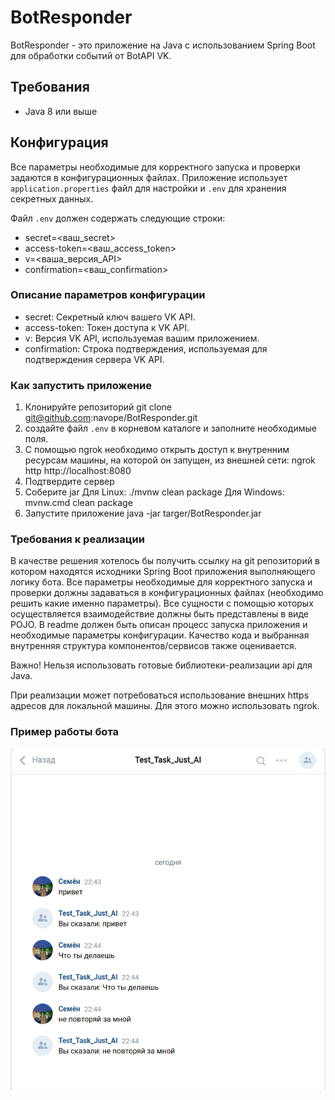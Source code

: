 # BotResponder

BotResponder - это приложение на Java с использованием Spring Boot для обработки событий от BotAPI VK.

## Требования

- Java 8 или выше

## Конфигурация

Все параметры необходимые для корректного запуска и проверки задаются в конфигурационных файлах. Приложение использует `application.properties` файл для настройки и `.env` для хранения секретных данных.

Файл `.env` должен содержать следующие строки:

- secret=<ваш_secret>
- access-token=<ваш_access_token>
- v=<ваша_версия_API>
- confirmation=<ваш_confirmation>

### Описание параметров конфигурации
- secret: Секретный ключ вашего VK API.
- access-token: Токен доступа к VK API.
- v: Версия VK API, используемая вашим приложением.
- confirmation: Строка подтверждения, используемая для подтверждения сервера VK API.


### Как запустить приложение
1. Клонируйте репозиторий
   git clone git@github.com:navope/BotResponder.git
2. создайте файл `.env` в корневом каталоге и заполните необходимые поля.
3. C помощью ngrok необходимо открыть доступ к внутренним ресурсам машины, на которой он запущен, из внешней сети:
   ngrok http http://localhost:8080
4. Подтвердите сервер 
5. Соберите jar 
   Для Linux: ./mvnw clean package
   Для Windows: mvnw.cmd clean package
6. Запустите приложение
   java -jar targer/BotResponder.jar

### Требования к реализации
В качестве решения хотелось бы получить ссылку на git репозиторий в котором находятся исходники Spring Boot приложения выполняющего логику бота. Все параметры необходимые для корректного запуска и проверки должны задаваться в конфигурационных файлах (необходимо решить какие именно параметры). Все сущности с помощью которых осуществляется взаимодействие должны быть представлены в виде POJO. В readme должен быть описан процесс запуска приложения и необходимые параметры конфигурации. Качество кода и выбранная внутренняя структура компонентов/сервисов также оценивается.

Важно! Нельзя использовать готовые библиотеки-реализации api для Java.

При реализации может потребоваться использование внешних https адресов для локальной машины. Для этого можно использовать ngrok.

### Пример работы бота
![example](dock/work.png)
